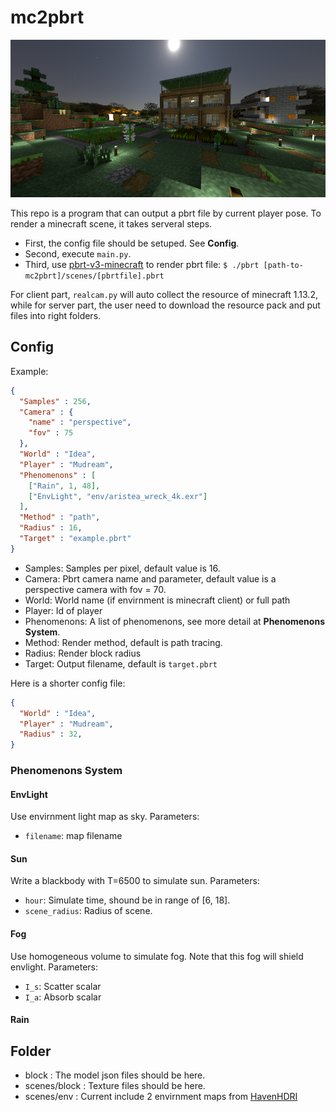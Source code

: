 # mc2pbrt

![](pbrt.png)

This repo is a program that can output a pbrt file by current player pose.
To render a minecraft scene, it takes serveral steps.

* First, the config file should be setuped. See **Config**.
* Second, execute `main.py`.
* Third, use [pbrt-v3-minecraft](https://github.com/PbrtCraft/pbrt-v3-minecraft) to render pbrt file:
    `$ ./pbrt [path-to-mc2pbrt]/scenes/[pbrtfile].pbrt`

For client part, `realcam.py` will auto collect the resource of minecraft 1.13.2,
while for server part, the user need to download the resource pack and put files into right folders.

## Config

Example:

```json
{
  "Samples" : 256,
  "Camera" : {
    "name" : "perspective",
    "fov" : 75
  },
  "World" : "Idea",
  "Player" : "Mudream",
  "Phenomenons" : [
    ["Rain", 1, 48],
    ["EnvLight", "env/aristea_wreck_4k.exr"]
  ],
  "Method" : "path",
  "Radius" : 16,
  "Target" : "example.pbrt"
}
```

* Samples: Samples per pixel, default value is 16.
* Camera: Pbrt camera name and parameter, default value is a perspective camera with fov = 70.
* World: World name (if envirnment is minecraft client) or full path
* Player: Id of player
* Phenomenons: A list of phenomenons, see more detail at **Phenomenons System**.
* Method: Render method, default is path tracing.
* Radius: Render block radius
* Target: Output filename, default is `target.pbrt`

Here is a shorter config file:

```json
{
  "World" : "Idea",
  "Player" : "Mudream",
  "Radius" : 32,
}
```

### Phenomenons System

#### EnvLight

Use envirnment light map as sky. Parameters:

* `filename`: map filename

#### Sun

Write a blackbody with T=6500 to simulate sun. Parameters:

* `hour`: Simulate time, shound be in range of [6, 18]. 
* `scene_radius`: Radius of scene.

#### Fog

Use homogeneous volume to simulate fog.
Note that this fog will shield envlight.
Parameters:

* `I_s`: Scatter scalar
* `I_a`: Absorb scalar 

#### Rain

## Folder

* block : The model json files should be here.
* scenes/block : Texture files should be here.
* scenes/env   : Current include 2 envirnment maps from [HavenHDRI](https://hdrihaven.com/hdris/)
